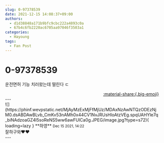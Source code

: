 ```yaml
---
slug: 0-97378539
date: 2021-12-15 14:08:37+09:00
authors:
  - d1d38848a171b9bfc9cbc222a4893c0a
  - 67b4c6fb2220ac6705aa97046f3503a1
categories:
  - Hayoung
tags:
  - Fan Post
---
```


# 0-97378539

<div class="post-container" markdown="1">
<div class="content-container md-sidebar__scrollwrap" markdown="1">

운전면허 기능 치러왔는데 떨린다 ㄷ

</div>
</div>

<div style="text-align: right;" markdown="1">
<a href="https://weverse.io/fromis9/fanpost/0-97378539" style="text-align: right;">:material-share:{.big-emoji}</a>
</div>
---

<div class="comments-container md-sidebar__scrollwrap" markdown="1">
<div class="comment" markdown="1">
<div class='id-container' markdown="1">
![](https://phinf.wevpstatic.net/MjAyMzExMjFfMjUz/MDAxNzAwNTQzODEzNjM0.dsABDAwBLvb_CmKv53nAMh0x44CV1NvJRUsHloAtzVEg.spqUAHYle7q_biNAdzoaGZ4l5soReNS5ww6awFUlCa0g.JPEG/image.jpg?type=s72){ loading=lazy }
**<span class="artist">하영</span>** <small>Dec 15 2021, 14:22</small><br>
</div>
<div class='comment-body' markdown="1">
잘하구와♥️♥️
</div>
</div>
</div>
---
